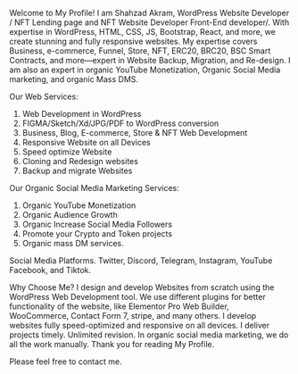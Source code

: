 Welcome to My Profile!
I am Shahzad Akram, WordPress Website Developer / NFT Lending page and NFT Website Developer Front-End developer/. With expertise in WordPress, HTML, CSS, JS, Bootstrap, React, and more, we create stunning and fully responsive websites. My expertise covers Business, e-commerce, Funnel, Store, NFT, ERC20, BRC20, BSC Smart Contracts, and more—expert in Website Backup, Migration, and Re-design. I am also an expert in organic YouTube Monetization, Organic Social Media marketing, and organic Mass DMS.


Our Web Services:
1. Web Development in WordPress
2. FIGMA/Sketch/Xd/JPG/PDF to WordPress conversion
3. Business, Blog, E-commerce, Store & NFT Web Development
4. Responsive Website on all Devices
5. Speed optimize Website
6. Cloning and Redesign websites
7. Backup and migrate Websites

Our Organic Social Media Marketing Services:
1. Organic YouTube Monetization
2. Organic Audience Growth
3. Organic Increase Social Media Followers
4. Promote your Crypto and Token projects
5. Organic mass DM services.

Social Media Platforms.
Twitter, Discord, Telegram, Instagram, YouTube Facebook, and Tiktok.

Why Choose Me?
I design and develop Websites from scratch using the WordPress Web Development tool. We use different plugins for better functionality of the website, like Elementor Pro Web Builder, WooCommerce, Contact Form 7, stripe, and many others. I develop websites fully speed-optimized and responsive on all devices. I deliver projects timely. Unlimited revision. In organic social media marketing, we do all the work manually. Thank you for reading My Profile.

Please feel free to contact me.
